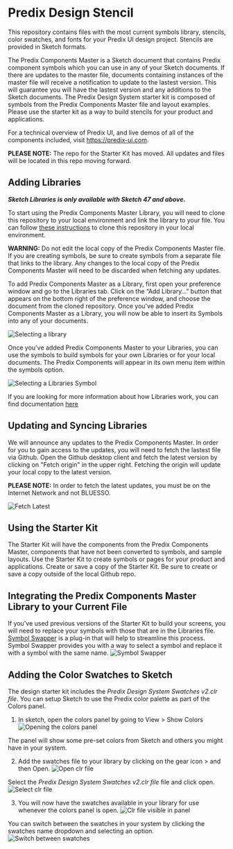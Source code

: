 # Predix Design Stencil
This repository contains files with the most current symbols library, stencils, color swatches, and fonts for your Predix UI design project. Stencils are provided in Sketch formats.

The Predix Components Master is a Sketch document that contains Predix component symbols which you can use in any of your Sketch documents. If there are updates to the master file, documents containing instances of the master file will receive a notification to update to the lastest version. This will guarantee you will have the lastest version and any additions to the Sketch documents.
The Predix Design System starter kit is composed of symbols from the Predix Components Master file and layout examples. Please use the starter kit as a way to build stencils for your product and applications.

For a technical overview of Predix UI, and live demos of all of the components included, visit https://predix-ui.com.

**PLEASE NOTE:** The repo for the Starter Kit has moved. All updates and files will be located in this repo moving forward.

## Adding Libraries
***Sketch Libraries is only available with Sketch 47 and above.***

To start using the Predix Components Master Library, you will need to clone this repository to your local environment and link the library to your file. You can follow [these instructions](https://help.github.com/articles/cloning-a-repository/) to clone this repository in your local environment.

**WARNING:** Do not edit the local copy of the Predix Components Master file. If you are creating symbols, be sure to create symbols from a separate file that links to the library. Any changes to the local copy of the Predix Components Master will need to be discarded when fetching any updates.

To add Predix Components Master as a Library, first open your preference window and go to the Libraries tab. Click on the “Add Library…” button that appears on the bottom right of the preference window, and choose the document from the cloned repository. Once you've added Predix Components Master as a Library, you will now be able to insert its Symbols into any of your documents.

![Selecting a library](/images/sketch-preference.png)

Once you've added Predix Components Master to your Libraries, you can use the symbols to build symbols for your own Libraries or for your local documents. The Predix Components will appear in its own menu item within the symbols option.

![Selecting a Libraries Symbol](/images/insert-symbol.png)

If you are looking for more information about how Libraries work, you can find documentation [here](https://sketchapp.com/docs/libraries/)

## Updating and Syncing Libraries
We will announce any updates to the Predix Components Master. In order for you to gain access to the updates, you will need to fetch the lastest file via Github. Open the Github desktop client and fetch the latest version by clicking on "Fetch origin" in the upper right. Fetching the origin will update your local copy to the latest version.

**PLEASE NOTE:** In order to fetch the latest updates, you must be on the Internet Network and not BLUESSO.

![Fetch Latest](/images/fetch-origin.png)

## Using the Starter Kit
The Starter Kit will have the components from the Predix Components Master, components that have not been converted to symbols, and sample layouts. Use the Starter Kit to create symbols or pages for your product and applications. Create or save a copy of the Starter Kit. Be sure to create or save a copy outside of the local Github repo.

## Integrating the Predix Components Master Library to your Current File
If you've used previous versions of the Starter Kit to build your screens, you will need to replace your symbols with those that are in the Libraries file. [Symbol Swapper](https://github.com/sonburn/symbol-swapper) is a plug-in that will help to streamline this process. Symbol Swapper provides you with a way to select a symbol and replace it with a symbol with the same name.
![Symbol Swapper](/images/symbol-swapper.png)

## Adding the Color Swatches to Sketch
The design starter kit includes the *Predix Design System Swatches v2.clr file*. You can setup Sketch to use the Predix color palette as part of the Colors panel.

1. In sketch, open the colors panel by going to View > Show Colors
![Opening the colors panel](/images/open-colors-panel.png)

The panel will show some pre-set colors from Sketch and others you might have in your system.

2. Add the swatches file to your library by clicking on the gear icon > and then Open.
![Open clr file](/images/open-clr-file.png)

Select the *Predix Design System Swatches v2.clr file* file and click open.
![Select clr file](/images/select-clr-file.png)

3. You will now have the swatches available in your library for use whenever the colors panel is open.
![Clr file visible in panel](/images/swatches-visible-in-panel.png)

You can switch between the swatches in your system by clicking the swatches name dropdown and selecting an option.
![Switch between swatches](/images/switching-between-swatches.png)
